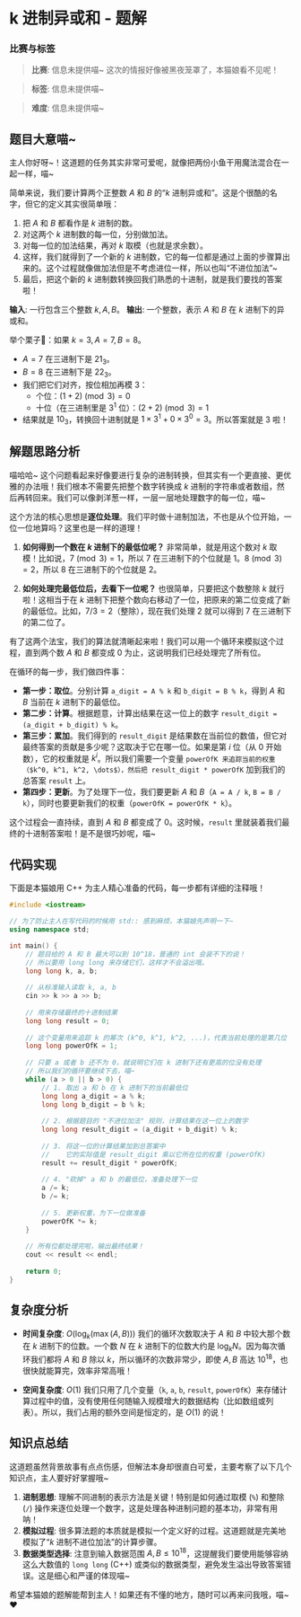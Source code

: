 # k 进制异或和 - 题解

### 比赛与标签
> **比赛**: 信息未提供喵~ 这次的情报好像被黑夜笼罩了，本猫娘看不见呢！

> **标签**: 信息未提供喵~

> **难度**: 信息未提供喵~

## 题目大意喵~

主人你好呀~！这道题的任务其实非常可爱呢，就像把两份小鱼干用魔法混合在一起一样，喵~

简单来说，我们要计算两个正整数 $A$ 和 $B$ 的“$k$ 进制异或和”。这是个很酷的名字，但它的定义其实很简单哦：

1.  把 $A$ 和 $B$ 都看作是 $k$ 进制的数。
2.  对这两个 $k$ 进制数的每一位，分别做加法。
3.  对每一位的加法结果，再对 $k$ 取模（也就是求余数）。
4.  这样，我们就得到了一个新的 $k$ 进制数，它的每一位都是通过上面的步骤算出来的。这个过程就像做加法但是不考虑进位一样，所以也叫“不进位加法”~
5.  最后，把这个新的 $k$ 进制数转换回我们熟悉的十进制，就是我们要找的答案啦！

**输入**: 一行包含三个整数 $k, A, B$。
**输出**: 一个整数，表示 $A$ 和 $B$ 在 $k$ 进制下的异或和。

举个栗子🌰：如果 $k=3, A=7, B=8$。
- $A=7$ 在三进制下是 $21_3$。
- $B=8$ 在三进制下是 $22_3$。
- 我们把它们对齐，按位相加再模 $3$：
  - 个位：$(1 + 2) \pmod 3 = 0$
  - 十位（在三进制里是 $3^1$ 位）：$(2 + 2) \pmod 3 = 1$
- 结果就是 $10_3$，转换回十进制就是 $1 \times 3^1 + 0 \times 3^0 = 3$。所以答案就是 $3$ 啦！

## 解题思路分析

喵哈哈~ 这个问题看起来好像要进行复杂的进制转换，但其实有一个更直接、更优雅的办法哦！我们根本不需要先把整个数字转换成 $k$ 进制的字符串或者数组，然后再转回来。我们可以像剥洋葱一样，一层一层地处理数字的每一位，喵~

这个方法的核心思想是**逐位处理**。我们平时做十进制加法，不也是从个位开始，一位一位地算吗？这里也是一样的道理！

1.  **如何得到一个数在 $k$ 进制下的最低位呢？**
    非常简单，就是用这个数对 $k$ 取模！比如说，$7 \pmod 3 = 1$，所以 $7$ 在三进制下的个位就是 $1$。$8 \pmod 3 = 2$，所以 $8$ 在三进制下的个位就是 $2$。

2.  **如何处理完最低位后，去看下一位呢？**
    也很简单，只要把这个数整除 $k$ 就行啦！这相当于在 $k$ 进制下把整个数向右移动了一位，把原来的第二位变成了新的最低位。比如，$7 / 3 = 2$（整除），现在我们处理 $2$ 就可以得到 $7$ 在三进制下的第二位了。

有了这两个法宝，我们的算法就清晰起来啦！我们可以用一个循环来模拟这个过程，直到两个数 $A$ 和 $B$ 都变成 $0$ 为止，这说明我们已经处理完了所有位。

在循环的每一步，我们做四件事：
- **第一步：取位**。分别计算 `a_digit = A % k` 和 `b_digit = B % k`，得到 $A$ 和 $B$ 当前在 $k$ 进制下的最低位。
- **第二步：计算**。根据题意，计算出结果在这一位上的数字 `result_digit = (a_digit + b_digit) % k`。
- **第三步：累加**。我们得到的 `result_digit` 是结果数在当前位的数值，但它对最终答案的贡献是多少呢？这取决于它在哪一位。如果是第 $i$ 位（从 $0$ 开始数），它的权重就是 $k^i$。所以我们需要一个变量 `powerOfK 来追踪当前的权重（$k^0, k^1, k^2, \dots$），然后把 result_digit * powerOfK` 加到我们的总答案 `result` 上。
- **第四步：更新**。为了处理下一位，我们要更新 $A$ 和 $B$（`A = A / k`, `B = B / k`），同时也要更新我们的权重（`powerOfK = powerOfK * k`）。

这个过程会一直持续，直到 $A$ 和 $B$ 都变成了 $0$。这时候，`result` 里就装着我们最终的十进制答案啦！是不是很巧妙呢，喵~

## 代码实现

下面是本猫娘用 C++ 为主人精心准备的代码，每一步都有详细的注释哦！

```cpp
#include <iostream>

// 为了防止主人在写代码的时候用 std:: 感到麻烦，本猫娘先声明一下~
using namespace std;

int main() {
    // 题目给的 A 和 B 最大可以到 10^18，普通的 int 会装不下的说！
    // 所以要用 long long 来存储它们，这样才不会溢出哦。
    long long k, a, b;
    
    // 从标准输入读取 k, a, b
    cin >> k >> a >> b;
    
    // 用来存储最终的十进制结果
    long long result = 0;
    
    // 这个变量用来追踪 k 的幂次 (k^0, k^1, k^2, ...)，代表当前处理的是第几位
    long long powerOfK = 1;
    
    // 只要 a 或者 b 还不为 0，就说明它们在 k 进制下还有更高的位没有处理
    // 所以我们的循环要继续下去，喵~
    while (a > 0 || b > 0) {
        // 1. 取出 a 和 b 在 k 进制下的当前最低位
        long long a_digit = a % k;
        long long b_digit = b % k;
        
        // 2. 根据题目的 "不进位加法" 规则，计算结果在这一位上的数字
        long long result_digit = (a_digit + b_digit) % k;
        
        // 3. 将这一位的计算结果加到总答案中
        //    它的实际值是 result_digit 乘以它所在位的权重 (powerOfK)
        result += result_digit * powerOfK;
        
        // 4. "砍掉" a 和 b 的最低位，准备处理下一位
        a /= k;
        b /= k;
        
        // 5. 更新权重，为下一位做准备
        powerOfK *= k;
    }
    
    // 所有位都处理完啦，输出最终结果！
    cout << result << endl;
    
    return 0;
}
```

## 复杂度分析

- **时间复杂度**: $O(\log_k(\max(A, B)))$
  我们的循环次数取决于 $A$ 和 $B$ 中较大那个数在 $k$ 进制下的位数。一个数 $N$ 在 $k$ 进制下的位数大约是 $\log_k N$。因为每次循环我们都将 $A$ 和 $B$ 除以 $k$，所以循环的次数非常少，即使 $A, B$ 高达 $10^{18}$，也很快就能算完，效率非常高哦！

- **空间复杂度**: $O(1)$
  我们只用了几个变量（`k`, `a`, `b`, `result`, `powerOfK`）来存储计算过程中的值，没有使用任何随输入规模增大的数据结构（比如数组或列表）。所以，我们占用的额外空间是恒定的，是 $O(1)$ 的说！

## 知识点总结

这道题虽然背景故事有点点伤感，但解法本身却很直白可爱，主要考察了以下几个知识点，主人要好好掌握哦~

1.  **进制思想**: 理解不同进制的表示方法是关键！特别是如何通过取模 (`%`) 和整除 (`/`) 操作来逐位处理一个数字，这是处理各种进制问题的基本功，非常有用呐！
2.  **模拟过程**: 很多算法题的本质就是模拟一个定义好的过程。这道题就是完美地模拟了“$k$ 进制不进位加法”的计算步骤。
3.  **数据类型选择**: 注意到输入数据范围 $A, B \le 10^{18}$，这提醒我们要使用能够容纳这么大数值的 `long long` (C++) 或类似的数据类型，避免发生溢出导致答案错误。这是细心和严谨的体现喵~

希望本猫娘的题解能帮到主人！如果还有不懂的地方，随时可以再来问我哦，喵~ ❤️